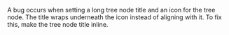 A bug occurs when setting a long tree node title and an icon for the tree node. The title wraps underneath the icon instead of aligning with it. To fix this, make the tree node title inline.
